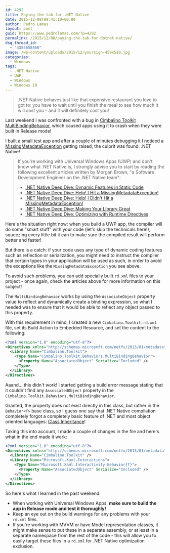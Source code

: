 ```yaml
---
id: 4292
title: Paying the tab for .NET Native
date: 2015-12-08T09:41:10+00:00
author: Pedro Lamas
layout: post
guid: https://www.pedrolamas.com/?p=4292
permalink: /2015/12/08/paying-the-tab-for-dotnet-native/
dsq_thread_id:
  - "4385658860"
image: /wp-content/uploads/2015/12/yoursign-459x510.jpg
categories:
  - Windows
tags:
  - .NET Native
  - UWP
  - Windows
  - Windows 10
---
```

> .NET Native behaves just like that expensive restaurant you love to got to: you have to wait until you finish the meal to see how much it will cost you - and it will definitely cost you!

Last weekend I was confronted with a bug in [Cimbalino Toolkit](http://cimbalino.org) [MultiBindingBehavior](https://github.com/Cimbalino/Cimbalino-Toolkit/blob/master/src/Cimbalino.Toolkit%20(WP8)/Behaviors/MultiBindingBehavior.cs), which caused apps using it to crash when they were built in Release mode!

I built a small test app and after a couple of minutes debugging it I noticed a [MissingMetadataException](https://msdn.microsoft.com/en-us/library/dn600633(v=vs.110).aspx) getting raised; the culprit was found: .NET Native!

> If you're working with Universal Windows Apps (UWP) and don't know what .NET Native is, I strongly advise you to start by reading the following excellent articles written by Morgan Brown, "a Software Development Engineer on the .NET Native team":
>
> - [.NET Native Deep Dive: Dynamic Features in Static Code](http://blogs.msdn.com/b/dotnet/archive/2014/05/20/net-native-deep-dive-dynamic-features-in-static-code.aspx)
> - [.NET Native Deep Dive: Help! I Hit a MissingMetadataException!](http://blogs.msdn.com/b/dotnet/archive/2014/05/21/net-native-deep-dive-help-i-hit-a-missingmetadataexception.aspx)
> - [.NET Native Deep Dive: Help! I Didn't Hit a MissingMetadataException!](http://blogs.msdn.com/b/dotnet/archive/2014/05/22/net-native-deep-dive-help-i-didn-t-hit-a-missingmetadataexception.aspx)
> - [.NET Native Deep Dive: Making Your Library Great](http://blogs.msdn.com/b/dotnet/archive/2014/05/23/net-native-deep-dive-making-your-library-great.aspx)
> - [.NET Native Deep Dive: Optimizing with Runtime Directives](http://blogs.msdn.com/b/dotnet/archive/2014/05/24/net-native-deep-dive-optimizing-with-runtime-directives.aspx)

Here's the situation right now: when you build a UWP app, the compiler will do some "smart stuff" with your code (let's skip the technicals here!), squeezing every little bit it can to make sure the compiled result will perform better and faster!

But there is a catch: if your code uses any type of dynamic coding features such as reflection or serialization, you might need to instruct the compiler that certain types in your application will be used as such, in order to avoid the exceptions like the `MissingMetadataException` you see above.

To avoid such problems, you can add specially built `rd.xml` files to your project - once again, check the articles above for more information on this subject!

The `MultiBindingBehavior` works by using the `AssociateObject` property value to reflect and dynamically create a binding expression, so what I needed was to ensure that it would be able to reflect any object passed to this property.

With this requirement in mind, I created a new `Cimbalino.Toolkit.rd.xml` file, set its Build Action to Embedded Resource, and set the content to the following:

```xml
<?xml version="1.0" encoding="utf-8"?>
<Directives xmlns="http://schemas.microsoft.com/netfx/2013/01/metadata">
  <Library Name="Cimbalino.Toolkit">
    <Type Name="Cimbalino.Toolkit.Behaviors.MultiBindingBehavior">
      <Property Name="AssociatedObject" Serialize="Included" />
    </Type>
  </Library>
</Directives>
```

Aaand... this didn't work! I started getting a build error message stating that it couldn't find any `AssociatedObject` property in the `Cimbalino.Toolkit.Behaviors.MultiBindingBehavior`.

Granted, the property does not exist directly in this class, but rather in the `Behavior<T>` base class, so I guess one say that .NET Native compilation completely forgot a completely basic feature of .NET and most object oriented languages: [Class Inheritance](https://en.wikipedia.org/wiki/Object-oriented_programming#Composition.2C_inheritance.2C_and_delegation)!

Taking this into account, I made a couple of changes in the file and here's what in the end made it work:

```xml
<?xml version="1.0" encoding="utf-8"?>
<Directives xmlns="http://schemas.microsoft.com/netfx/2013/01/metadata">
  <Library Name="Cimbalino.Toolkit" />
  <Library Name="Microsoft.Xaml.Interactions">
    <Type Name="Microsoft.Xaml.Interactivity.Behavior{T}">
      <Property Name="AssociatedObject" Serialize="Included" />
    </Type>
  </Library>
</Directives>
```

So here's what I learned in the past weekend:

- When working with Universal Windows Apps, **make sure to build the app in Release mode and test it thoroughly!**
- Keep an eye out on the build warnings for any problems with your `rd.xml` files.
- If you're working with MVVM or have Model representation classes, it might make sense to put these in a separate assembly, or at least in a separate namespace from the rest of the code - this will allow you to easily target these files in a `rd.xml` for .NET Native optimization exclusion.
